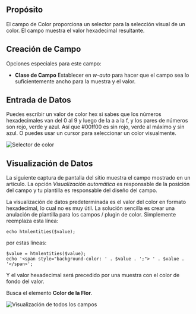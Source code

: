 <!-- Filename: J3.x:Adding_custom_fields/Color_Field / Display title: Campo de Color -->

## Propósito

El campo de Color proporciona un selector para la selección visual de un color. El campo muestra el valor hexadecimal resultante.

## Creación de Campo

Opciones especiales para este campo:

- **Clase de Campo** Establecer en *w-auto* para hacer que el campo sea lo suficientemente ancho para la muestra y el valor.


## Entrada de Datos

Puedes escribir un valor de color hex si sabes que los números hexadecimales van del 0 al 9 y luego de la a a la f, y los pares de números son rojo, verde y azul. Así que #00ff00 es sin rojo, verde al máximo y sin azul. O puedes usar un cursor para seleccionar un color visualmente.

![Selector de color](../../../en/images/fields/fields-colour-entry.png "Selector de color")

## Visualización de Datos

La siguiente captura de pantalla del sitio muestra el campo mostrado en un artículo. La opción *Visualización automática* es responsable de la posición del campo y tu plantilla es responsable del diseño del campo.

La visualización de datos predeterminada es el valor del color en formato hexadecimal, lo cual no es muy útil. La solución sencilla es crear una anulación de plantilla para los campos / plugin de color. Simplemente reemplaza esta línea:
```
echo htmlentities($value);
```
por estas líneas:
```
$value = htmlentities($value);
echo '<span style="background-color: ' . $value . ';"> ' . $value . '</span>';
```
Y el valor hexadecimal será precedido por una muestra con el color de fondo del valor.

Busca el elemento **Color de la Flor**.

![Visualización de todos los campos](../../../en/images/fields/fields-display.png "Visualización de Campos")

